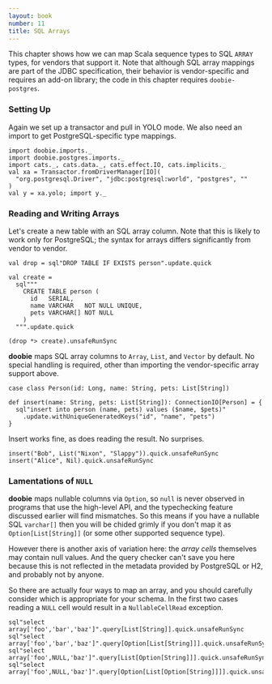 ```yaml
---
layout: book
number: 11
title: SQL Arrays
---
```


This chapter shows how we can map Scala sequence types to SQL `ARRAY` types, for vendors that support it. Note that although SQL array mappings are part of the JDBC specification,  their behavior is vendor-specific and requires an add-on library; the code in this chapter requires `doobie-postgres`.

### Setting Up

Again we set up a transactor and pull in YOLO mode. We also need an import to get PostgreSQL-specific type mappings.

```tut:silent
import doobie.imports._
import doobie.postgres.imports._
import cats._, cats.data._, cats.effect.IO, cats.implicits._
val xa = Transactor.fromDriverManager[IO](
  "org.postgresql.Driver", "jdbc:postgresql:world", "postgres", ""
)
val y = xa.yolo; import y._
```

### Reading and Writing Arrays

Let's create a new table with an SQL array column. Note that this is likely to work only for PostgreSQL; the syntax for arrays differs significantly from vendor to vendor.

```tut:silent
val drop = sql"DROP TABLE IF EXISTS person".update.quick

val create =
  sql"""
    CREATE TABLE person (
      id   SERIAL,
      name VARCHAR   NOT NULL UNIQUE,
      pets VARCHAR[] NOT NULL
    )
  """.update.quick
```

```tut
(drop *> create).unsafeRunSync
```

**doobie** maps SQL array columns to `Array`, `List`, and `Vector` by default. No special handling is required, other than importing the vendor-specific array support above.

```tut:silent
case class Person(id: Long, name: String, pets: List[String])

def insert(name: String, pets: List[String]): ConnectionIO[Person] = {
  sql"insert into person (name, pets) values ($name, $pets)"
    .update.withUniqueGeneratedKeys("id", "name", "pets")
}
```

Insert works fine, as does reading the result. No surprises.

```tut
insert("Bob", List("Nixon", "Slappy")).quick.unsafeRunSync
insert("Alice", Nil).quick.unsafeRunSync
```

### Lamentations of `NULL`

**doobie** maps nullable columns via `Option`, so `null` is never observed in programs that use the high-level API, and the typechecking feature discussed earlier will find mismatches. So this means if you have a nullable SQL `varchar[]` then you will be chided grimly if you don't map it as `Option[List[String]]` (or some other supported sequence type).

However there is another axis of variation here: the *array cells* themselves may contain null values. And the query checker can't save you here because this is not reflected in the metadata provided by PostgreSQL or H2, and probably not by anyone.

So there are actually four ways to map an array, and you should carefully consider which is appropriate for your schema. In the first two cases reading a `NULL` cell would result in a `NullableCellRead` exception.

```tut
sql"select array['foo','bar','baz']".query[List[String]].quick.unsafeRunSync
sql"select array['foo','bar','baz']".query[Option[List[String]]].quick.unsafeRunSync
sql"select array['foo',NULL,'baz']".query[List[Option[String]]].quick.unsafeRunSync
sql"select array['foo',NULL,'baz']".query[Option[List[Option[String]]]].quick.unsafeRunSync
```
